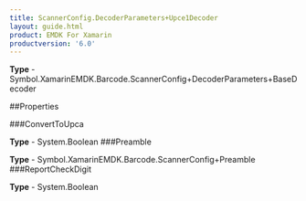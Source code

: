```yaml
---
title: ScannerConfig.DecoderParameters+Upce1Decoder
layout: guide.html
product: EMDK For Xamarin 
productversion: '6.0' 
---
```


    

**Type** - Symbol.XamarinEMDK.Barcode.ScannerConfig+DecoderParameters+BaseDecoder

##Properties

###ConvertToUpca

        

**Type** - System.Boolean
###Preamble

        

**Type** - Symbol.XamarinEMDK.Barcode.ScannerConfig+Preamble
###ReportCheckDigit

        

**Type** - System.Boolean
